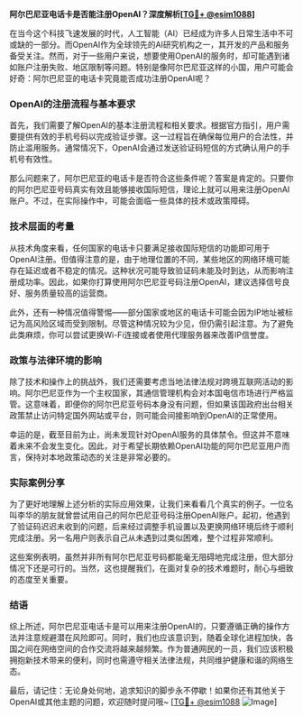 **阿尔巴尼亚电话卡是否能注册OpenAI？深度解析[[TG💪+ @esim1088](https://t.me/s/esim1088)]**

在当今这个科技飞速发展的时代，人工智能（AI）已经成为许多人日常生活中不可或缺的一部分。而OpenAI作为全球领先的AI研究机构之一，其开发的产品和服务备受关注。然而，对于一些用户来说，想要使用OpenAI的服务时，却可能遇到诸如账户注册失败、地区限制等问题。特别是像阿尔巴尼亚这样的小国，用户可能会好奇：阿尔巴尼亚的电话卡究竟能否成功注册OpenAI呢？

### OpenAI的注册流程与基本要求

首先，我们需要了解OpenAI的基本注册流程和相关要求。根据官方指引，用户需要提供有效的手机号码以完成验证步骤。这一过程旨在确保每位用户的合法性，并防止滥用服务。通常情况下，OpenAI会通过发送验证码短信的方式确认用户的手机号有效性。

那么问题来了，阿尔巴尼亚的电话卡是否符合这些条件呢？答案是肯定的。只要你的阿尔巴尼亚号码真实有效且能够接收国际短信，理论上就可以用来注册OpenAI账户。不过，在实际操作中，可能会面临一些具体的技术或政策障碍。

### 技术层面的考量

从技术角度来看，任何国家的电话卡只要满足接收国际短信的功能即可用于OpenAI注册。但值得注意的是，由于地理位置的不同，某些地区的网络环境可能存在延迟或者不稳定的情况。这种状况可能导致验证码未能及时到达，从而影响注册成功率。因此，如果你打算使用阿尔巴尼亚号码注册OpenAI，建议选择信号良好、服务质量较高的运营商。

此外，还有一种情况值得警惕——部分国家或地区的电话卡可能会因为IP地址被标记为高风险区域而受到限制。尽管这种情况较为少见，但仍需引起注意。为了避免此类麻烦，你可以尝试更换Wi-Fi连接或者使用代理服务器来改善IP信誉度。

### 政策与法律环境的影响

除了技术和操作上的挑战外，我们还需要考虑当地法律法规对跨境互联网活动的影响。阿尔巴尼亚作为一个主权国家，其通信管理机构会对本国电信市场进行严格监管。这意味着，即便你的阿尔巴尼亚号码本身没有问题，但如果该国政府出台相关政策禁止访问特定国外网站或平台，则可能会间接影响到OpenAI的正常使用。

幸运的是，截至目前为止，尚未发现针对OpenAI服务的具体禁令。但这并不意味着未来不会发生变化。因此，对于希望长期依赖OpenAI功能的阿尔巴尼亚用户而言，保持对本地政策动态的关注是非常必要的。

### 实际案例分享

为了更好地理解上述分析的实际应用效果，让我们来看看几个真实的例子。一位名叫李华的朋友就曾尝试用自己的阿尔巴尼亚号码注册OpenAI账户。起初，他遇到了验证码迟迟未收到的问题，后来经过调整手机设置以及更换网络环境后终于顺利完成注册。另一名用户则表示自己从未遇到过类似困难，整个过程非常顺利。

这些案例表明，虽然并非所有阿尔巴尼亚号码都能毫无阻碍地完成注册，但大部分情况下还是可行的。当然，这也提醒我们，在面对复杂的技术难题时，耐心与细致的态度至关重要。

### 结语

综上所述，阿尔巴尼亚电话卡是可以用来注册OpenAI的，只要遵循正确的操作方法并注意规避潜在风险即可。同时，我们也应该意识到，随着全球化进程加快，各国之间在网络空间的合作交流将越来越频繁。作为普通网民的一员，我们应该积极拥抱新技术带来的便利，同时也需遵守相关法律法规，共同维护健康和谐的网络生态。

最后，请记住：无论身处何地，追求知识的脚步永不停歇！如果你还有其他关于OpenAI或其他主题的问题，欢迎随时提问哦~ [[TG💪+ @esim1088](https://t.me/s/esim1088) ![Image](https://i.postimg.cc/4NQfJmqS/Snipaste-2025-05-13-00-14-12.png)]